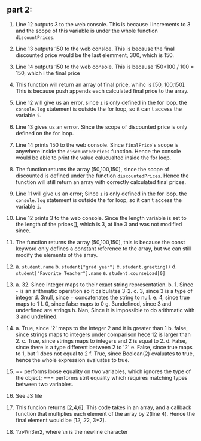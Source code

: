 ## part 2:
1. Line 12 outputs 3 to the web console. This is because i increments to 3 and the scope of this variable is under the whole function `discountPrices`. 
2. Line 13 outputs 150 to the web consloe. This is because the final discounted price would be the last elemment, 300, which is 150.
3. Line 14 outputs 150 to the web console. This is because 150*100 / 100 = 150, which i the final price
4. This function will return an array of final price, whihc is [50, 100,150]. This is because push appends each calculated final price to the array. 
5. Line 12 will give us an error, since `i` is only defined in the for loop. the `console.log` statement is outside the for loop, so it can't access the variable `i`.
6. Line 13 gives us an errror. Since the scope of discounted price is only defined on the for loop.
7. Line 14 prints 150 to the web console. Since `finalPrice`'s scope is anywhere inside the `discountedPrices` function. Hence the console would be able to print the value calucualted inside the for loop.
8. The function returns the array [50,100,150], since the scope of discounted is defined under the function `discountedPrices`. Hence the function will still return an array with correctly calculated final prices.
9. Line 11 will give us an error; Since `i` is only defined in the for loop. the `console.log` statement is outside the for loop, so it can't access the variable `i`.
10. Line 12 prints 3 to the web console. Since the length variable is set to the length of the prices[], which is 3, at line 3 and was not modified since.
11. The function returns the array [50,100,150], this is because the const keyword only defines a constant reference to the array, but we can still modify the elements of the array.
12. a. `student.name`
    b. `student["grad year"]`
    c. `student.greeting()`
    d. `student["Favorite Teacher"].name`
    e. `student.courseLoad[0]`
13. a. 32. Since integer maps to their exact string representation.
    b. 1. Since - is an arithmatic operation so it calculates 3-2. 
    c. 3, since 3 is a type of integer
    d. 3null, since  + concatenates the string to null.
    e. 4, since true maps to 1
    f. 0, since false maps to 0
    g. 3undefined, since 3 and underfined are strings
    h. Nan, Since it is impossible to do arithmatic with 3 and undefined.
14. a. True, since '2' maps to the integer 2 and it is greater than 1
    b. false, since strings maps to integers under comparison hece 12 is larger than 2.
    c. True, since strings maps to integers and 2 is equal to 2.
    d. False, since there is a type different between 2 to '2'
    e. False, since true maps to 1, but 1 does not equal to 2
    f. True, since Boolean(2) evaluates to true, hence the whole expression evaluates to true.

15. == performs loose equality on two variables, which ignores the type of the object; === performs strit equality which requires matching types between two variables. 
16. See JS file
17. This funcion returns [2,4,6]. This code takes in an array, and a callback function that multiplies each element of the array by 2(line 4). Hence the final element would be [1*2, 2*2, 3*2]. 
18. 1\n4\n3\n2, where \n is the newline character
    